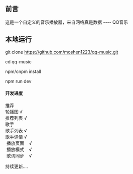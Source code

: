 ## 前言
这是一个自定义的音乐播放器，来自网络真是数据 ---- QQ音乐    

## 本地运行
git clone https://github.com/moshen1223/qq-music.git

cd qq-music

npm/cnpm install

npm run dev

#### 开发进度
推荐    
  轮播图      √     
  推荐列表    √    
歌手     
  歌手列表    √    
  歌手详情    √    
  播放页面    √    
  播放模式    √    
  歌词同步    √

持续更新....
